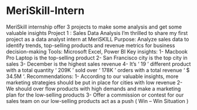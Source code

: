 # MeriSkill-Intern
MeriSkill internship offer 3 projects to make some analysis and get some valuable insights
Project 1 : Sales Data Analysis
I’m thrilled to share my first project as a data analyst intern at MeriSKILL
Purpose: 
Analyze sales data to identify trends, top-selling products and revenue metrics for business decision-making
Tools: 
Microsoft Excel, Power BI
Key insights:
1-	Macbook Pro Laptop is the top-selling product
2-	San Francisco city is the top city in sales
3-	December is the highest sales revenue 
4-	It’s ‘ 19 ’ different product with a total quantity ‘ 209K ’ sold over ‘ 178K ’ orders with a total revenue ‘ $ 34.5M ‘.
Recommendations:
1-	According to our valuable insights, more marketing strategies should be put in place for cities with low revenue 
2-	We should over flow products with high demands and make a marketing plan for the low-selling products 
3-	Offer a commission or contest for our sales team on our low-selling products act as a push ( Win – Win Situation ) 

